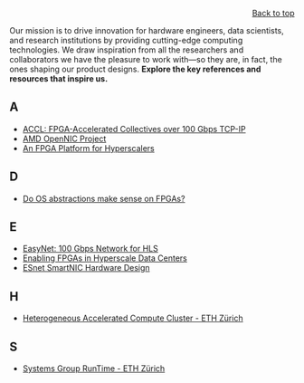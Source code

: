 <div id="readme" class="Box-body readme blob js-code-block-container">
<article class="markdown-body entry-content p-3 p-md-6" itemprop="text">
<p align="right">
<a href="https://github.com/oreol-ag/oreol-web#--advanced-computing-technologies">Back to top</a>
</p>

Our mission is to drive innovation for hardware engineers, data scientists, and research institutions by providing cutting-edge computing technologies. We draw inspiration from all the researchers and collaborators we have the pleasure to work with—so they are, in fact, the ones shaping our product designs. **Explore the key references and resources that inspire us.**

## A

* [ACCL: FPGA-Accelerated Collectives over 100 Gbps TCP-IP](https://www.dropbox.com/scl/fi/xca5tbxr23aoztkcoxqag/ACCL_H2RC21_Xilinx_submitted_version.pdf?rlkey=atr0zcrl2xkvzc0wp708g05kb&dl=0)
* [AMD OpenNIC Project](https://github.com/Xilinx/open-nic)
* [An FPGA Platform for Hyperscalers](https://www.dropbox.com/scl/fi/0kue7ql5atkuwc73c03t0/Abel-hoti25-AnFpgaPlatformForHyperscalers.pdf?rlkey=y84aguny6zozimszqot4uuqbs&dl=0)

## D

* [Do OS abstractions make sense on FPGAs?](https://www.dropbox.com/scl/fi/pn71c50bsy525uobww8ej/osdi20-korolija.pdf?rlkey=oflv91w2bk9agub1l4huz5c15&dl=0)

## E

* [EasyNet: 100 Gbps Network for HLS](https://www.dropbox.com/scl/fi/wwd6cdr1v793hf5kcm138/EasyNet_FPL_camera_ready.pdf?rlkey=a3o4hp2fbi74nqicrh8cmhqnx&dl=0)
* [Enabling FPGAs in Hyperscale Data Centers](https://www.dropbox.com/scl/fi/l9ke38xhazmf0io7mzwb5/CBDCOM2015-EnablingFPGAsinHyperscaleDataCenters.pdf?rlkey=cwenvl1gp2gqieg9pyh5hq8vv&dl=0)
* [ESnet SmartNIC Hardware Design](https://github.com/esnet/esnet-smartnic-hw)

## H
* [Heterogeneous Accelerated Compute Cluster - ETH Zürich](https://www.dropbox.com/scl/fi/qrz9g6x2obl4h2jix6wfd/hacc.pdf?rlkey=z6zwmqp6bfajiwgly43cqdnz9&dl=0)

## S
* [Systems Group RunTime - ETH Zürich](https://www.dropbox.com/scl/fi/8vyim0c05fvr6oi4j1ljr/sgrt.pdf?rlkey=rhg2tks67aqj4tjw5jh6jbehb&dl=0)